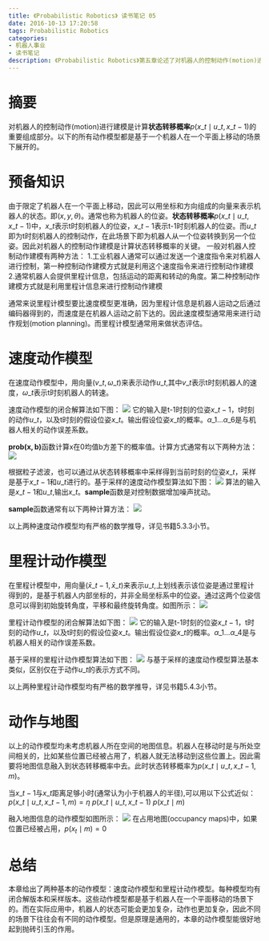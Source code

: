 ```yaml
---
title: 《Probabilistic Robotics》 读书笔记 05
date: 2016-10-13 17:20:58
tags: Probabilistic Robotics
categories:
- 机器人事业
- 读书笔记
description: 《Probabilistic Robotics》第五章论述了对机器人的控制动作(motion)进行建模
---
```

<!-- more -->


# 摘要
对机器人的控制动作(motion)进行建模是计算**状态转移概率**$p(x\_t \mid u\_t, x\_{t-1})$的重要组成部分。以下的所有动作模型都是基于一个机器人在一个平面上移动的场景下展开的。

# 预备知识
由于限定了机器人在一个平面上移动，因此可以用坐标和方向组成的向量来表示机器人的状态。即$(x, y, \theta)$。通常也称为机器人的位姿。**状态转移概率**$p(x\_t \mid u\_t, x\_{t-1})$中，$x\_t$表示t时刻机器人的位姿，$x\_{t-1}$表示t-1时刻机器人的位姿。而$u\_t$即为t时刻机器人的控制动作，在此场景下即为机器人从一个位姿转换到另一个位姿。因此对机器人的控制动作建模是计算状态转移概率的关键。
一般对机器人控制动作建模有两种方法：
1.工业机器人通常可以通过发送一个速度指令来对机器人进行控制，第一种控制动作建模方式就是利用这个速度指令来进行控制动作建模
2.通常机器人会提供里程计信息，包括运动的距离和转动的角度。第二种控制动作建模方式就是利用里程计信息来进行控制动作建模

通常来说里程计模型要比速度模型更准确，因为里程计信息是机器人运动之后通过编码器得到的，而速度是在机器人运动之前下达的。因此速度模型通常用来进行动作规划(motion planning)。而里程计模型通常用来做状态评估。


# 速度动作模型
在速度动作模型中，用向量$(v\_t, \omega\_t)$来表示动作$u\_t$,其中$v\_t$表示t时刻机器人的速度，$\omega\_t$表示t时刻机器人的转速。

速度动作模型的闭合解算法如下图：
![](1.png)
它的输入是t-1时刻的位姿$x\_{t-1}$，t时刻的动作$u\_t$，以及t时刻的假设位姿$x\_t$。输出假设位姿$x\_t$的概率。$\alpha\_1...\alpha\_6$是与机器人相关的动作误差系数。

$\mathbf{prob(x,b)}$函数计算x在0均值b方差下的概率值。计算方式通常有以下两种方法：
![](2.png)



根据粒子滤波，也可以通过从状态转移概率中采样得到当前时刻的位姿$x\_t$，采样是基于$x\_{t-1}$和$u\_t$进行的。基于采样的速度动作模型算法如下图：
![](3.png)
算法的输入是$x\_{t-1}$和$u\_t$,输出$x\_t$。$\mathbf {sample}$函数是对控制数据增加噪声扰动。

$\mathbf {sample}$函数通常有以下两种计算方法：
![](4.png)

以上两种速度动作模型均有严格的数学推导，详见书籍5.3.3小节。


# 里程计动作模型
在里程计模型中，用向量$(\bar x\_{t-1}, \bar x\_t)$来表示$u\_t$,上划线表示该位姿是通过里程计得到的，是基于机器人内部坐标的，并非全局坐标系中的位姿。通过这两个位姿信息可以得到初始旋转角度，平移和最终旋转角度。如图所示：
![](5.png)

里程计动作模型的闭合解算法如下图：
![](6.png)
它的输入是t-1时刻的位姿$x\_{t-1}$，t时刻的动作$u\_t$，以及t时刻的假设位姿$x\_t$。输出假设位姿$x\_t$的概率。$\alpha\_1...\alpha\_4$是与机器人相关的动作误差系数。

基于采样的里程计动作模型算法如下图：
![](7.png)
与基于采样的速度动作模型算法基本类似，区别仅在于动作$u\_t$的表示方式不同。

以上两种里程计动作模型均有严格的数学推导，详见书籍5.4.3小节。


# 动作与地图
以上的动作模型均未考虑机器人所在空间的地图信息。机器人在移动时是与所处空间相关的，比如某些位置已经被占用了，机器人就无法移动到这些位置上。因此需要将地图信息融入到状态转移概率中去。此时状态转移概率为$p(x\_t \mid u\_t, x\_{t-1}, m)$。

当$x\_{t-1}$与$x\_t$距离足够小时(通常认为小于机器人的半径),可以用以下公式近似：
$p(x\_t \mid u\_t, x\_{t-1}, m) = \eta \ p(x\_t \mid u\_t, x\_{t-1}) \ p(x\_t \mid m)$

融入地图信息的动作模型如图所示：
![](8.png)
在占用地图(occupancy maps)中，如果位置已经被占用，$p(x_t \mid m)=0$

# 总结
本章给出了两种基本的动作模型：速度动作模型和里程计动作模型。每种模型均有闭合解版本和采样版本。这些动作模型都是基于机器人在一个平面移动的场景下的。而在实际应用中，机器人的状态可能会更加复杂，动作也更加复杂，因此不同的场景下往往会有不同的动作模型。但是原理是通用的，本章的动作模型能很好地起到抛砖引玉的作用。











